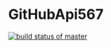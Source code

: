 # GitHubApi567

[![build status of master](https://travis-ci.org/cdp2323/GitHubApi567.svg?branch=HW05a_Mocking)](https://travis-ci.org/cdp2323/GitHubApi567)
